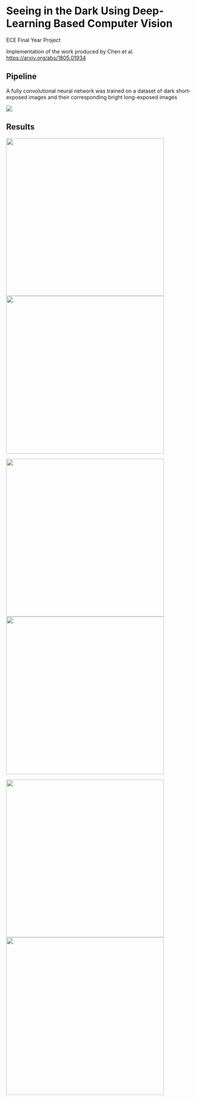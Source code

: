 # Seeing in the Dark Using Deep-Learning Based Computer Vision
ECE Final Year Project

Implementation of the work produced by Chen et al. https://arxiv.org/abs/1805.01934

## Pipeline
A fully convolutional neural network was trained on a dataset of dark short-exposed images and 
their corresponding bright long-exposed images

<img style="float: center;" src="https://github.com/eoinoreilly30/seeing-in-the-dark/blob/master/images/pipeline.png">

## Results
<p float="left">
  <img src="https://github.com/eoinoreilly30/seeing-in-the-dark/blob/master/images/10016_input.png" width="425" />
  <img src="https://github.com/eoinoreilly30/seeing-in-the-dark/blob/master/images/10016.png" width="425" />
</p>

<p float="left">
  <img src="https://github.com/eoinoreilly30/seeing-in-the-dark/blob/master/images/10032_input.png" width="425" />
  <img src="https://github.com/eoinoreilly30/seeing-in-the-dark/blob/master/images/10032.png" width="425" />
</p>

<p float="left">
  <img src="https://github.com/eoinoreilly30/seeing-in-the-dark/blob/master/images/10034_input.png" width="425" />
  <img src="https://github.com/eoinoreilly30/seeing-in-the-dark/blob/master/images/10034.png" width="425" />
</p>
